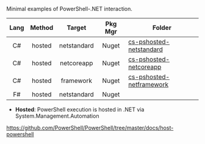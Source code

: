 Minimal examples of PowerShell-.NET interaction.


|Lang|Method   |Target     |Pkg Mgr|Folder
|:---:|:-------:|:---------:|:-----:|---------
|C#   |hosted   |netstandard|Nuget  |[cs-pshosted-netstandard](./cs-pshosted-netstandard)
|C#   |hosted   |netcoreapp |Nuget  |[cs-pshosted-netcoreapp](./cs-pshosted-netcoreapp)
|C#   |hosted   |framework  |Nuget  |[cs-pshosted-netframework](./cs-pshosted-netframework)
|F#   |hosted   |netstandard|Nuget  |

* **Hosted**: PowerShell execution is hosted in .NET via System.Management.Automation





https://github.com/PowerShell/PowerShell/tree/master/docs/host-powershell


